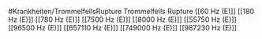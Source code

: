 #Krankheiten/TrommelfellsRupture
Trommelfells Rupture
[[60 Hz (E)]]
[[180 Hz (E)]]
[[780 Hz (E)]]
[[7500 Hz (E)]]
[[8000 Hz (E)]]
[[55750 Hz (E)]]
[[96500 Hz (E)]]
[[657110 Hz (E)]]
[[749000 Hz (E)]]
[[987230 Hz (E)]]